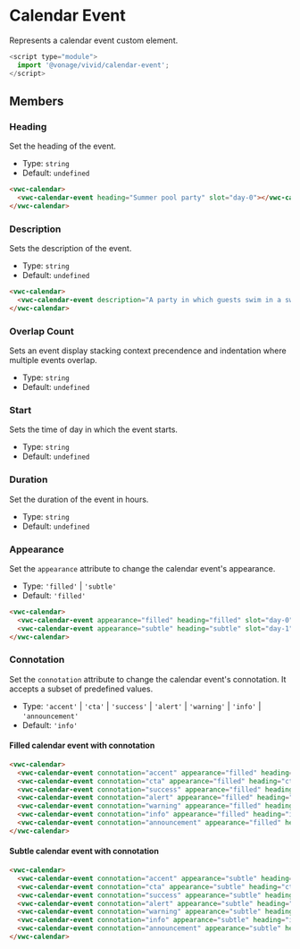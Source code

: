 # Calendar Event

Represents a calendar event custom element.

```js
<script type="module">
  import '@vonage/vivid/calendar-event';
</script>
```

## Members

### Heading

Set the heading of the event.

- Type: `string`
- Default: `undefined`

```html preview
<vwc-calendar>
  <vwc-calendar-event heading="Summer pool party" slot="day-0"></vwc-calendar-event>
</vwc-calendar>
```

### Description

Sets the description of the event.

- Type: `string`
- Default: `undefined`

```html preview
<vwc-calendar>
  <vwc-calendar-event description="A party in which guests swim in a swimming pool" slot="day-0"></vwc-calendar-event>
</vwc-calendar>
```

### Overlap Count

Sets an event display stacking context precendence and indentation where multiple events overlap.

- Type: `string`
- Default: `undefined`

### Start

Sets the time of day in which the event starts.

- Type: `string`
- Default: `undefined`

### Duration

Set the duration of the event in hours.

- Type: `string`
- Default: `undefined`

### Appearance

Set the `appearance` attribute to change the calendar event's appearance.

- Type: `'filled'` | `'subtle'`
- Default: `'filled'`

```html preview
<vwc-calendar>
  <vwc-calendar-event appearance="filled" heading="filled" slot="day-0"></vwc-calendar-event>
  <vwc-calendar-event appearance="subtle" heading="subtle" slot="day-1"></vwc-calendar-event>
</vwc-calendar>
```

### Connotation

Set the `connotation` attribute to change the calendar event's connotation.
It accepts a subset of predefined values.

- Type: `'accent'` | `'cta'` | `'success'` | `'alert'` | `'warning'` | `'info'` | `'announcement'`
- Default: `'info'`

#### Filled calendar event with connotation

```html preview
<vwc-calendar>
  <vwc-calendar-event connotation="accent" appearance="filled" heading="accent" slot="day-0"></vwc-calendar-event>
  <vwc-calendar-event connotation="cta" appearance="filled" heading="cta" slot="day-1"></vwc-calendar-event>
  <vwc-calendar-event connotation="success" appearance="filled" heading="success" slot="day-2"></vwc-calendar-event>
  <vwc-calendar-event connotation="alert" appearance="filled" heading="alert" slot="day-3"></vwc-calendar-event>
  <vwc-calendar-event connotation="warning" appearance="filled" heading="warning" slot="day-4"></vwc-calendar-event>
  <vwc-calendar-event connotation="info" appearance="filled" heading="info" slot="day-5"></vwc-calendar-event>
  <vwc-calendar-event connotation="announcement" appearance="filled" heading="announcement" slot="day-6"></vwc-calendar-event>
</vwc-calendar>
```

#### Subtle calendar event with connotation

```html preview
<vwc-calendar>
  <vwc-calendar-event connotation="accent" appearance="subtle" heading="accent" slot="day-0"></vwc-calendar-event>
  <vwc-calendar-event connotation="cta" appearance="subtle" heading="cta" slot="day-1"></vwc-calendar-event>
  <vwc-calendar-event connotation="success" appearance="subtle" heading="success" slot="day-2"></vwc-calendar-event>
  <vwc-calendar-event connotation="alert" appearance="subtle" heading="alert" slot="day-3"></vwc-calendar-event>
  <vwc-calendar-event connotation="warning" appearance="subtle" heading="warning" slot="day-4"></vwc-calendar-event>
  <vwc-calendar-event connotation="info" appearance="subtle" heading="info" slot="day-5"></vwc-calendar-event>
  <vwc-calendar-event connotation="announcement" appearance="subtle" heading="announcement" slot="day-6"></vwc-calendar-event>
</vwc-calendar>
```
